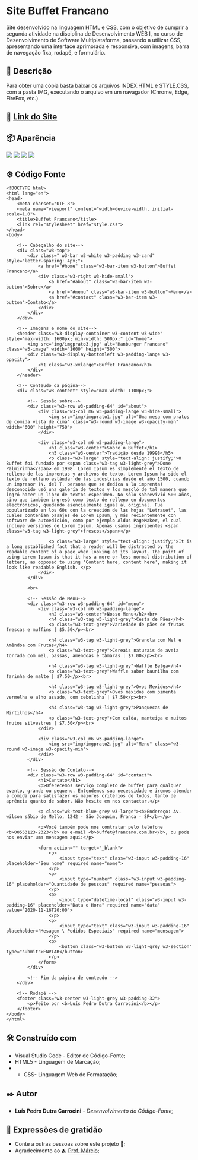 # Site Buffet Francano

Site desenvolvido na linguagem HTML e CSS, com o objetivo de cumprir a segunda atividade na disciplina de Desenvolvimento WEB I, no curso de Desenvolvimento de Software Multiplataforma, passando a utilizar CSS, apresentando uma interface aprimorada e responsiva, com imagens, barra de navegação fixa, rodapé, e formulário.

## 📄 Descrição

Para obter uma cópia basta baixar os arquivos INDEX.HTML e STYLE.CSS, com a pasta IMG, executando o arquivo em um navagador (Chrome, Edge, FireFox, etc.).


## 🚀 [Link do Site](https://meusitetestefatec.000webhostapp.com/atv_dwi/Buffet_Francano/index.html)


## 📦 Aparência

<img src="/prints/print1.png">
<img src="/prints/print2.png">
<img src="/prints/print3.png">
<img src="/prints/print4.png">


## ⚙️ Código Fonte

```
<!DOCTYPE html>
<html lang="en">
<head>
    <meta charset="UTF-8">
    <meta name="viewport" content="width=device-width, initial-scale=1.0">
    <title>Buffet Francano</title>
    <link rel="stylesheet" href="style.css">
</head>
<body>

    <!-- Cabeçalho do site-->
    <div class="w3-top">
        <div class=" w3-bar w3-white w3-padding w3-card" style="letter-spacing: 4px;">
            <a href="#home" class="w3-bar-item w3-button">Buffet Francano</a>
            <div class="w3-right w3-hide-small">
                <a href="#about" class="w3-bar-item w3-button">Sobre</a>
                <a href="#menu" class="w3-bar-item w3-button">Menu</a>
                <a href="#contact" class="w3-bar-item w3-button">Contato</a>
            </div>
        </div>
    </div>

    <!-- Imagens e nome do site-->
    <header class="w3-display-container w3-content w3-wide" style="max-width: 1600px; min-width: 500px;" id="home">
        <img src="img/imgprato3.jpg" alt="Hanburger Francano" class="w3-image" width="1600" height="500">
        <div class="w3-display-bottomleft w3-padding-lange w3-opacity">
            <h1 class="w3-xxlarge">Buffet Francano</h1>
        </div>
    </header>

    <!-- Conteudo da página-->
    <div class="w3-content" style="max-width: 1100px;">

        <!-- Sessão sobre-->
        <div class="w3-row w3-padding-64" id="about">
            <div class="w3-col m6 w3-padding-large w3-hide-small">
                <img src="img/imgprato1.jpg" alt="Uma mesa com pratos de comida vista de cima" class="w3-round w3-image w3-opacity-min" width="600" height="750">
            </div>

            <div class="w3-col m6 w3-padding-large">
                <h1 class="w3-center">Sobre o Buffet</h1>
                <h5 class="w3-center">Tradição desde 19998</h5>
                <p class="w3-large" style="text-align: justify;">O Buffet foi fundado por <span class="w3-tag w3-light-grey">Done Palmirinha</span> em 1998. Lorem Ipsum es simplemente el texto de relleno de las imprentas y archivos de texto. Lorem Ipsum ha sido el texto de relleno estándar de las industrias desde el año 1500, cuando un impresor (N. del T. persona que se dedica a la imprenta) desconocido usó una galería de textos y los mezcló de tal manera que logró hacer un libro de textos especimen. No sólo sobrevivió 500 años, sino que tambien ingresó como texto de relleno en documentos electrónicos, quedando esencialmente igual al original. Fue popularizado en los 60s con la creación de las hojas "Letraset", las cuales contenian pasajes de Lorem Ipsum, y más recientemente con software de autoedición, como por ejemplo Aldus PageMaker, el cual incluye versiones de Lorem Ipsum. Apenas usamos ingrsientes <span class="w3-tag w3-light-grey">frescos</span></p>

                <p class="w3-large" style="text-align: justify;">It is a long established fact that a reader will be distracted by the readable content of a page when looking at its layout. The point of using Lorem Ipsum is that it has a more-or-less normal distribution of letters, as opposed to using 'Content here, content here', making it look like readable English. </p>
            </div>
        </div>

        <br>

        <!-- Sessão de Menu-->
        <div class="w3-row w3-padding-64" id="menu">
            <div class="w3-col m6 w3-padding-large">
                <h2 class="w3-center">Nosso Menu</h2><br>
                <h4 class="w3-tag w3-light-grey">Cesta de Pães</h4>
                <p class="w3-text-grey">Variedade de pães de frutas frescas e muffins | $5.50</p><br>

                <h4 class="w3-tag w3-light-grey">Granola com Mel e Amêndoa com Frutas</h4>
                <p class="w3-text-grey">Cereais naturais de aveia torrada com mel, passas, amêndoas e tâmaras | $7.00</p><br>

                <h4 class="w3-tag w3-light-grey">Waffle Belga</h4>
                <p class="w3-text-grey">Waffle sabor baunilha com farinha de malte | $7.50</p><br>

                <h4 class="w3-tag w3-light-grey">Ovos Mexidos</h4>
                <p class="w3-text-grey">Ovos mexidos com pimenta vermelha e alho assado, com cebolinha | $7.50</p><br>

                <h4 class="w3-tag w3-light-grey">Panquecas de Mirtilhos</h4>
                <p class="w3-text-grey">Com calda, manteiga e muitos frutos silvestres | $7.50</p><br>
            </div>

            <div class="w3-col m6 w3-padding-large">
                <img src="img/imgprato2.jpg" alt="Menu" class="w3-round w3-image w3-opacity-min">
            </div>
        </div>

        <!-- Sessão de Contato-->
        <div class="w3-row w3-padding-64" id="contact">
            <h1>Cantato</h1>
            <p>Oferecemos serviço completo de buffet para qualquer evento, grande ou pequeno. Entendemos sua necessidade e iremos atender a comida para satisfazer os maiores critérios de todos, tanto de aprência quanto de sabor. Não hesite em nos contactar.</p>

            <p class="w3-text-blue-grey w3-large"><b>Endereço: Av. wilson sábio de Mello, 1242 - São Joaquim, Franca - SP</b></p>

            <p>Você também pode nos contratar pelo telefone <b>00553123-2323</b> ou e-mail <b>buffet@francano.com.br</b>, ou pode nos enviar uma mensagem aqui:</p>

            <form action="" torget="_blank">
                <p>
                    <input type="text" class="w3-input w3-padding-16" placeholder="Seu nome" required name="nome">
                </p>
                <p>
                    <input type="number" class="w3-input w3-padding-16" placeholder="Quantidade de pessoas" required name="pessoas">
                </p>
                <p>
                    <input type="datetime-local" class="w3-input w3-padding-16" placeholder="Data e Hora" required name="data" value="2020-11-16T20:00">
                </p>
                <p>
                    <input type="text" class="w3-input w3-padding-16" placeholder="Mesagem \ Pedidos Especiais" required name="mensagem">
                </p>
                <p>
                    <button class="w3-button w3-light-grey w3-section" type="submit">ENVIAR</button>
                </p>
            </form>
        </div>

        <!-- Fim da página de conteudo -->
    </div>

    <!-- Rodapé -->
    <footer class="w3-center w3-light-grey w3-padding-32">
        <p>Feito por <b>Luís Pedro Dutra Carrocini</b></p>
    </footer>
</body>
</html>
```

## 🛠️ Construído com

* Visual Studio Code - Editor de Código-Fonte;
* HTML5 - Linguagem de Marcação;
* * CSS- Linguagem Web de Formatação;


## ✒️ Autor

* **Luís Pedro Dutra Carrocini** - *Desenvolvimento do Código-Fonte;*


## 🎁 Expressões de gratidão

* Conte a outras pessoas sobre este projeto 📢;
* Agradecimento ao 🫂 [Prof. Márcio](https://github.com/marciofunes);
